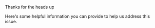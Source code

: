 Thanks for the heads up

Here's some helpful information you can provide to help us address this issue.
